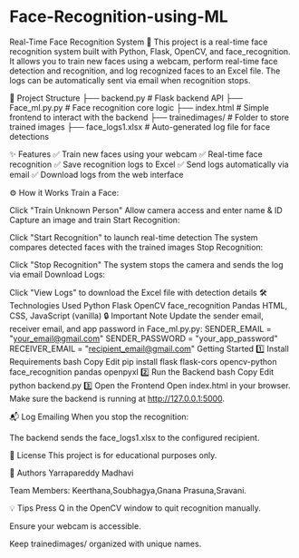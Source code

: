 # Face-Recognition-using-ML
Real-Time Face Recognition System 🚀
This project is a real-time face recognition system built with Python, Flask, OpenCV, and face_recognition. It allows you to train new faces using a webcam, perform real-time face detection and recognition, and log recognized faces to an Excel file. The logs can be automatically sent via email when recognition stops.

📂 Project Structure
├── backend.py # Flask backend API ├── Face_ml.py.py # Face recognition core logic ├── index.html # Simple frontend to interact with the backend ├── trainedimages/ # Folder to store trained images ├── face_logs1.xlsx # Auto-generated log file for face detections

✨ Features
✅ Train new faces using your webcam
✅ Real-time face recognition
✅ Save recognition logs to Excel
✅ Send logs automatically via email
✅ Download logs from the web interface

⚙ How it Works
Train a Face:

Click "Train Unknown Person"
Allow camera access and enter name & ID
Capture an image and train
Start Recognition:

Click "Start Recognition" to launch real-time detection
The system compares detected faces with the trained images
Stop Recognition:

Click "Stop Recognition"
The system stops the camera and sends the log via email
Download Logs:

Click "View Logs" to download the Excel file with detection details
🛠 Technologies Used
Python
Flask
OpenCV
face_recognition
Pandas
HTML, CSS, JavaScript (vanilla)
🔒 Important Note
Update the sender email, receiver email, and app password in Face_ml.py.py:
SENDER_EMAIL = "your_email@gmail.com"
SENDER_PASSWORD = "your_app_password"
RECEIVER_EMAIL = "recipient_email@gmail.com"
Getting Started 1️⃣ Install Requirements bash Copy Edit pip install flask flask-cors opencv-python face_recognition pandas openpyxl 2️⃣ Run the Backend bash Copy Edit python backend.py 3️⃣ Open the Frontend Open index.html in your browser. Make sure the backend is running at http://127.0.0.1:5000.

📬 Log Emailing When you stop the recognition:

The backend sends the face_logs1.xlsx to the configured recipient.

📑 License This project is for educational purposes only.

🙌 Authors Yarrapareddy Madhavi

Team Members: Keerthana,Soubhagya,Gnana Prasuna,Sravani.

💡 Tips Press Q in the OpenCV window to quit recognition manually.

Ensure your webcam is accessible.

Keep trainedimages/ organized with unique names.
